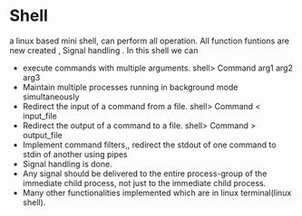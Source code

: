 # Shell
a linux based mini shell, can perform all operation. All function funtions are new created , Signal handling .
In this shell we can 
- execute commands with multiple arguments. 
    shell> Command arg1 arg2 arg3
- Maintain multiple processes running in background mode simultaneously
- Redirect the input of a command from a file. 
		shell> Command < input_file
- Redirect the output of a command to a file.
		shell> Command > output_file
- Implement command filters,, redirect the stdout of one command to stdin of another using pipes
- Signal handling is done.
- Any signal should be delivered to the entire process-group of the immediate child process, not just to the immediate child   process. 
- Many other functionalities implemented which are in linux terminal(linux shell).
